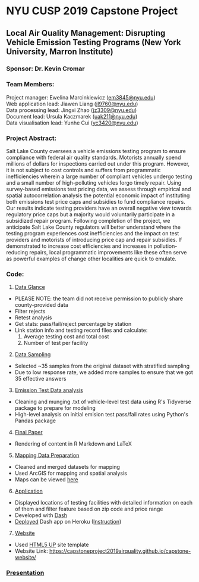 # NYU CUSP 2019 Capstone Project
## Local Air Quality Management: Disrupting Vehicle Emission Testing Programs (New York University, Marron Institute)
### Sponsor: Dr. Kevin Cromar
### Team Members:
Project manager: Ewelina Marcinkiewicz (em3845@nyu.edu)  
Web application lead: Jiawen Liang (jl9760@nyu.edu)  
Data processing lead: Jingxi Zhao (jz3309@nyu.edu)  
Document lead: Ursula Kaczmarek (uak211@nyu.edu)  
Data visualisation lead: Yunhe Cui (yc3420@nyu.edu)

### Project Abstract:
Salt Lake County oversees a vehicle emissions testing program to ensure compliance with federal air quality standards. Motorists annually spend millions of dollars for inspections carried out under this program. However, it is not subject to cost controls and suffers from programmatic inefficiencies wherein a large number of compliant vehicles undergo testing and a small number of high-polluting vehicles forgo timely repair. Using survey-based emissions test pricing data, we assess through empirical and spatial autocorrelation analysis the potential economic impact of instituting both emissions test price caps and subsidies to fund compliance repairs. Our results indicate testing providers have an overall negative view towards regulatory price caps but a majority would voluntarily participate in a subsidized repair program. Following completion of the project, we anticipate Salt Lake County regulators will better understand where the testing program experiences cost inefficiencies and the impact on test providers and motorists of introducing price cap and repair subsidies. If demonstrated to increase cost efficiencies and increases in pollution-reducing repairs, local programmatic improvements like these often serve as powerful examples of change other localities are quick to emulate.

### Code:
1. [Data Glance](https://github.com/capstoneproject2019airquality/capstone_code_sharing/blob/master/Data%20Glance/data_glance_update_yc3420.ipynb)
  - PLEASE NOTE: the team did not receive permission to publicly share county-provided data
  - Filter rejects
  - Retest analysis
  - Get stats: pass/fail/reject percentage by station  
  - Link station info and testing record files and calculate:  
    1) Average testing cost and total cost  
    2) Number of test per facility

2. [Data Sampling](https://github.com/capstoneproject2019airquality/capstone_code_sharing/blob/master/Data%20Sampling/data_sampling.ipynb)
  - Selected ~35 samples from the original dataset with stratified sampling
  - Due to low response rate, we added more samples to ensure that we got 35 effective answers
 
3. [Emission Test Data analysis](https://github.com/capstoneproject2019airquality/capstone_code_sharing/blob/master/Emission%20Test%20Data%20Analysis/pass_fail_analysis_v3.ipynb)
  - Cleaning and munging .txt of vehicle-level test data using R's Tidyverse package to prepare for modeling
  - High-level analysis on initial emision test pass/fail rates using Python's Pandas package

4. [Final Paper](https://github.com/capstoneproject2019airquality/capstone_code_sharing/blob/master/Final%20Paper/air_quality_final.pdf)
  - Rendering of content in R Markdown and LaTeX

5. [Mapping Data Preparation](https://github.com/capstoneproject2019airquality/capstone_code_sharing/blob/master/Mapping%20Data%20Preparation/Mapping_yc3420.ipynb)
  - Cleaned and merged datasets for mapping
  - Used ArcGIS for mapping and spatial analysis
  - Maps can be viewed [here](https://drive.google.com/open?id=1_RUWiXNjXRbj_tAb_H6AaePHDXV_AatY)

6. [Application](https://github.com/capstoneproject2019airquality/capstone_code_sharing/blob/master/Web%20Application/app_0719_Gavin.py)
  - Displayed locations of testing facilities with detailed information on each of them and filter feature based on zip code and price range
  - Developed with [Dash](https://pypi.org/project/dash/)
  - [Deployed](https://jz3309capstone.herokuapp.com/) Dash app on Heroku ([Instruction](https://dash.plot.ly/deployment))
7. [Website](https://github.com/capstoneproject2019airquality/capstone-website)
  - Used [HTML5 UP](https://html5up.net) site template
  - Website Link: https://capstoneproject2019airquality.github.io/capstone-website/


### [Presentation](https://docs.google.com/presentation/d/1pZGm5TyhvfBVFyYlPeTtQkFEGlsaPTrwDwA7ffx5mLY/edit?usp=sharing)

